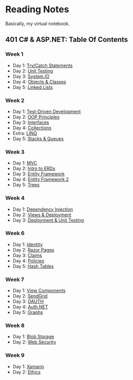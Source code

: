 # Reading Notes
Basically, my virtual notebook.
## 401 C# & ASP.NET: Table Of Contents

### Week 1

- Day 1: [Try/Catch Statements](https://hcoggers.github.io/Reading-Notes-Repository/dotnet-week1/401-week1-day1)
- Day 2: [Unit Testing](https://hcoggers.github.io/Reading-Notes-Repository/dotnet-week1/401-week1-day2)
- Day 3: [System.IO](https://hcoggers.github.io/Reading-Notes-Repository/dotnet-week1/401-week1-day3)
- Day 4: [Objects & Classes](https://hcoggers.github.io/Reading-Notes-Repository/dotnet-week1/401-week1-day4)
- Day 5: [Linked Lists](https://hcoggers.github.io/Reading-Notes-Repository/dotnet-week1/401-week1-day5)

### Week 2
- Day 1: [Test-Driven Development](https://hcoggers.github.io/Reading-Notes-Repository/dotnet-week2/401-week2-day1)
- Day 2: [OOP Principles](https://hcoggers.github.io/Reading-Notes-Repository/dotnet-week2/401-week2-day2)
- Day 3: [Interfaces](https://hcoggers.github.io/Reading-Notes-Repository/dotnet-week2/401-week2-day3)
- Day 4: [Collections](https://hcoggers.github.io/Reading-Notes-Repository/dotnet-week2/401-week2-day4a)
- Extra: [LINQ](https://hcoggers.github.io/Reading-Notes-Repository/dotnet-week2/401-week2-day4b)
- Day 5: [Stacks & Queues](https://hcoggers.github.io/Reading-Notes-Repository/dotnet-week2/401-week2-day5)

### Week 3
- Day 1: [MVC](https://hcoggers.github.io/Reading-Notes-Repository/dotnet-week3/401-week3-day1)
- Day 2: [Intro to ERDs](https://hcoggers.github.io/Reading-Notes-Repository/dotnet-week3/401-week3-day2)
- Day 3: [Entity Framework](https://hcoggers.github.io/Reading-Notes-Repository/dotnet-week3/401-week3-day3)
- Day 4: [Entity Framework 2](https://hcoggers.github.io/Reading-Notes-Repository/dotnet-week3/401-week3-day4)
- Day 5: [Trees](https://hcoggers.github.io/Reading-Notes-Repository/dotnet-week3/401-week3-day5)

### Week 4
- Day 1: [Dependency Injection](https://hcoggers.github.io/Reading-Notes-Repository/dotnet-week4/401-week4-day1)
- Day 2: [Views & Deployment](https://hcoggers.github.io/Reading-Notes-Repository/dotnet-week4/401-week4-day2)
- Day 3: [Deployment & Unit Testing](https://hcoggers.github.io/Reading-Notes-Repository/dotnet-week4/401-week4-day3)

### Week 6
- Day 1: [Identity](https://hcoggers.github.io/Reading-Notes-Repository/dotnet-week6/401-week6-day1)
- Day 2: [Razor Pages](https://hcoggers.github.io/Reading-Notes-Repository/dotnet-week6/401-week6-day2)
- Day 3: [Claims](https://hcoggers.github.io/Reading-Notes-Repository/dotnet-week6/401-week6-day3)
- Day 4: [Policies](https://hcoggers.github.io/Reading-Notes-Repository/dotnet-week6/401-week6-day4)
- Day 5: [Hash Tables](https://hcoggers.github.io/Reading-Notes-Repository/dotnet-week6/401-week6-day5)

### Week 7
- Day 1: [View Components](https://hcoggers.github.io/Reading-Notes-Repository/dotnet-week7/401-week7-day1)
- Day 2: [SendGrid](https://hcoggers.github.io/Reading-Notes-Repository/dotnet-week7/401-week7-day2)
- Day 3: [OAUTH](https://hcoggers.github.io/Reading-Notes-Repository/dotnet-week7/401-week7-day3)
- Day 4: [Auth.NET](https://hcoggers.github.io/Reading-Notes-Repository/dotnet-week7/401-week7-day4)
- Day 5: [Graphs](https://hcoggers.github.io/Reading-Notes-Repository/dotnet-week7/401-week7-day5)

### Week 8
- Day 1: [Blob Storage](https://hcoggers.github.io/Reading-Notes-Repository/dotnet-week8/401-week8-day1)
- Day 2: [Web Security](https://hcoggers.github.io/Reading-Notes-Repository/dotnet-week8/401-week8-day2)

### Week 9
- Day 1: [Xamarin](https://hcoggers.github.io/Reading-Notes-Repository/dotnet-week9/401-week9-day1)
- Day 2: [Ethics](https://hcoggers.github.io/Reading-Notes-Repository/dotnet-week9/401-week9-day2)